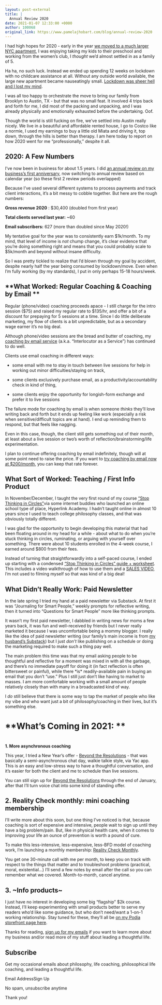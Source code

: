 ```yaml
---
layout: post-external
title: |
  Annual Review 2020
date: 2021-01-07 12:33:00 +0000
author: 100068
original_link: https://www.pamelajhobart.com/blog/annual-review-2020
---
```


I had high hopes for 2020 - early in the year [we moved to a much larger NYC apartment](https://www.pamelajhobart.com/blog/how-homes-work-a-followup), I was enjoying taking my kids to their preschool and working from the women’s club, I _thought_ we’d almost settled in as a family of 5. 

Ha ha, no such luck. Instead we ended up spending 12 weeks on lockdown with no childcare assistance at all. Without any outside world available, the large new apartment became nauseatingly small. [Lockdown was sheer hell and I lost my mind](https://www.pamelajhobart.com/blog/lockdown-in-nyc-made-me-want-to-kill-myself-so-i-had-to-leave). 

I was all too happy to orchestrate the move to bring our family from Brooklyn to Austin, TX - but that was no small feat. It involved 4 trips back and forth for me, I did most of the packing and unpacking, and I was already physically and emotionally exhausted before the undertaking. Oof.

Though the world is still fucking on fire, we’ve settled into Austin really nicely. We live in a beautiful and affordable rented house, I go to Costco like a normie, I used my earnings to buy a little old Miata and driving it, top down, through the hills is better than therapy. I am here today to report on how 2020 went for me “professionally,” despite it all. 

## **2020: A Few Numbers**  

I’ve now been in business for about 1.5 years. I did [an annual review on my business’s first anniversary](https://www.pamelajhobart.com/blog/first-annual-report), now switching to annual review based on calendar year (so these first 2 review periods overlapped) 

Because I’ve used several different systems to process payments and track client interactions, it’s a bit messy to cobble together. But here are the rough numbers: 

**Gross revenue 2020** : $30,400 (doubled from first year) 

**Total clients served last year:** ~60

**Email subscribers:** 627 (more than doubled since May 2020!) 

My tentative goal for the year was to consistently earn $1k/month. To my mind, that level of income is _not_ chump change, it’s clear evidence that you’re doing something right and means that you could probably scale to $5k/month and beyond without insane difficulty. 

So I was pretty tickled to realize that I’d blown through my goal by accident, despite nearly half the year being consumed by lockdown/move. Even when I’m fully working (by my standards), I put in only perhaps 15-18 hours/week. 

## **What Worked: Regular Coaching & Coaching by Email **

Regular (phone/video) coaching proceeds apace - I still charge for the intro session ($75) and raised my regular rate to $135/hr, and offer a bit of a discount for prepaying for 5 sessions at a time. Since I do little deliberate marketing, my flow of clients is a bit unpredictable, but as a secondary wage earner it’s no big deal. 

Although phone/video sessions are the bread and butter of coaching, my [coaching by email service](https://www.pamelajhobart.com/blog/interlocutor-as-a-service) (a.k.a. “Interlocutor as a Service”) has continued to do well.

Clients use email coaching in different ways: 

- some email with me to stay in touch between live sessions for help in working out minor difficulties/staying on track, 

- some clients exclusively purchase email, as a productivity/accountability check in kind of thing,

- some clients enjoy the opportunity for longish-form exchange and prefer it to live sessions

The failure mode for coaching by email is when someone _thinks_ they’ll love writing back and forth but it ends up feeling like work (especially a risk when sensitive/difficult topics are at hand). I end up reminding them to respond, but that feels like nagging. 

Even in this case, though, the client still gets something out of their month, at least about a live session or two’s worth of reflection/brainstorming/life experimentation.

I plan to continue offering coaching by email indefinitely, though will at some point need to raise the price. If you want to [try coaching by email now at $200/month](https://next.waveapps.com/checkouts/94c7911b48324cdfb5edf8b377753d49), you can keep that rate forever. 

## **What Sort of Worked: Teaching / First Info Product**

In November/December, I taught the very first round of my course [“Stop Thinking in Circles”](https://hyperlink.academy/courses/stop-thinking-in-circles/32)via some internet buddies who launched an online school type of place, Hyperlink Academy. I hadn’t taught online in almost 10 years since I used to teach college philosophy classes, and that was obviously totally different. 

I was glad for the opportunity to begin developing this material that had been floating around in my head for a while - about what to do when you’re stuck thinking in circles, ruminating, or arguing with yourself over something. There were about 10 students enrolled in the 4-week course, I earned around $800 from their fees. 

Instead of turning that straightforwardly into a self-paced course, I ended up starting with a condensed [“Stop Thinking in Circles” guide + worksheet](https://pamelajhobart.podia.com/stop-thinking-in-circles-guide). This includes a video walkthrough of how to use them and a [SALES VIDEO](https://www.youtube.com/watch?v=FAgnDLEpK6E), I’m not used to filming myself so that was kind of a big deal! 

## **What Didn’t Really Work: Paid Newsletter**

In the late spring I tried my hand at a paid newsletter via Substack. At first it was “Journaling for Smart People,” weekly prompts for reflective writing, then it turned into “Questions for Smart People” more like thinking prompts.

It wasn’t my first paid newsletter, I dabbled in writing news for moms a few years back, it was fun and well-received by friends but I never really marketed it because I was uncomfortable being a mommy blogger. I really like the idea of paid newsletter writing (our family’s main income is from [my husband’s Substack](https://diff.substack.com/)) but I just _don’t_ like publishing on a schedule or doing the marketing required to make such a thing pay well.

The main problem this time was that my email asking people to be thoughtful and reflective for a moment was mixed in with all the garbage, and there’s no immediate payoff for doing it (in fact reflection is often bittersweet or painful), while there \*is\* readily-available pain in buying an email that you don’t “use.” Plus I still just don’t like having to market to masses. I am more comfortable working with a small amount of people relatively closely than with many in a broadcasted kind of way. 

I _do_ still believe that there is some way to tap the market of people who like my vibe and who want just a bit of philosophy/coaching in their lives, but it’s something else. 

# **What’s Coming in 2021: **

#   
**1. More asynchronous coaching**

This year, I tried a New Year’s offer - [Beyond the Resolutions](https://www.pamelajhobart.com/beyond-the-resolutions-chat-day) - that was basically a semi-asynchronous chat day, walkie talkie style, via Yac app. This is an easy and low-stress way to have a thoughtful conversation, and it’s easier for both the client and me to schedule than live sessions. 

You can still sign up for [Beyond the Resolutions](https://www.pamelajhobart.com/beyond-the-resolutions-chat-day) through the end of January, after that I’ll turn voice chat into some kind of standing offer.

## **2. Reality Check monthly: mini coaching membership**

I’ll write more about this soon, but one thing I’ve noticed is that, because coaching is sort of expensive and intensive, people wait to sign up until they have a big problem/pain. But, like in physical health care, when it comes to improving your life an ounce of prevention is worth a pound of cure. 

To make this less-intensive, less-expensive, less-BFD model of coaching work, I’m launching a monthly membership: [Reality Check Monthly](https://pamelajhobart.podia.com/reality-check). 

You get one 30-minute call with me per month, to keep you on track with respect to the things that matter and to troubleshoot problems (practical, moral, existential…) I’ll send a few notes by email after the call so you can remember what we covered. Month-to-month, cancel anytime.

## **3. ~Info products~**

I just have no interest in developing some big “flagship” $2k course. Instead, I’ll keep experimenting with small products better to serve my readers who’d like some guidance, but who don’t need/want a 1-on-1 working relationship. Stay tuned for these, they’ll all be [on my Podia storefront page here](https://pamelajhobart.podia.com/).

Thanks for reading, [sign up for my emails](https://pamelajhobart.podia.com/) if you want to learn more about my business and/or read more of my stuff about leading a thoughtful life. 

## Subscribe

Get my occasional emails about philosophy, life coaching, philosophical life coaching, and leading a thoughtful life.

Email AddressSign Up

No spam, unsubscribe anytime

 Thank you! 
